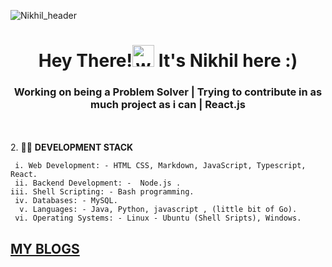 ![Nikhil_header](https://pbs.twimg.com/media/FontFrQaEAA2bDz?format=jpg&name=large)

<h1 align="center">Hey There!<img alt="wave" src="https://emojis.slackmojis.com/emojis/images/1588177020/8809/wave_hello.gif?1588177020" width="35"> It's Nikhil here :) </h1>
<h3 align="center">Working on being a Problem Solver | Trying to contribute in as much project as i can | React.js </h3>

<br><br> 2.  🧑‍💼 **DEVELOPMENT STACK**<br>

     i. Web Development: - HTML CSS, Markdown, JavaScript, Typescript, React.               
     ii. Backend Development: -  Node.js .               
    iii. Shell Scripting: - Bash programming.    
     iv. Databases: - MySQL.            
      v. Languages: - Java, Python, javascript , (little bit of Go).             
     vi. Operating Systems: - Linux - Ubuntu (Shell Sripts), Windows.

## [MY BLOGS ](https://sinhaniik.hashnode.dev)
